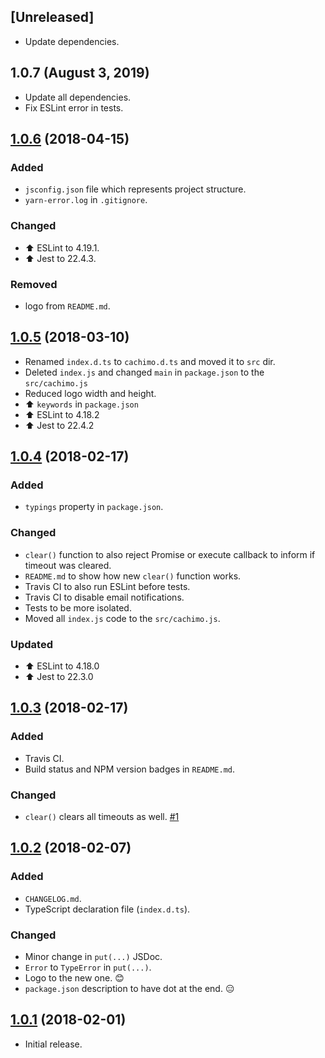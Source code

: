 ## [Unreleased]

- Update dependencies.

## 1.0.7 (August 3, 2019)

- Update all dependencies.
- Fix ESLint error in tests.

## [1.0.6](https://github.com/svipben/cachimo/releases/tag/1.0.6) (2018-04-15)

### Added

- `jsconfig.json` file which represents project structure.
- `yarn-error.log` in `.gitignore`.

### Changed

- ⬆️ ESLint to 4.19.1.
- ⬆️ Jest to 22.4.3.

### Removed

- logo from `README.md`.

## [1.0.5](https://github.com/svipben/cachimo/releases/tag/1.0.5) (2018-03-10)

- Renamed `index.d.ts` to `cachimo.d.ts` and moved it to `src` dir.
- Deleted `index.js` and changed `main` in `package.json` to the `src/cachimo.js`
- Reduced logo width and height.
- ⬆️ `keywords` in `package.json`
- ⬆️ ESLint to 4.18.2
- ⬆️ Jest to 22.4.2

## [1.0.4](https://github.com/svipben/cachimo/releases/tag/1.0.4) (2018-02-17)

### Added

- `typings` property in `package.json`.

### Changed

- `clear()` function to also reject Promise or execute callback to inform if timeout was cleared.
- `README.md` to show how new `clear()` function works.
- Travis CI to also run ESLint before tests.
- Travis CI to disable email notifications.
- Tests to be more isolated.
- Moved all `index.js` code to the `src/cachimo.js`.

### Updated

- ⬆️ ESLint to 4.18.0
- ⬆️ Jest to 22.3.0

## [1.0.3](https://github.com/svipben/cachimo/releases/tag/1.0.3) (2018-02-17)

### Added

- Travis CI.
- Build status and NPM version badges in `README.md`.

### Changed

- `clear()` clears all timeouts as well. [#1](https://github.com/svipben/cachimo/issues/1)

## [1.0.2](https://github.com/svipben/cachimo/releases/tag/1.0.2) (2018-02-07)

### Added

- `CHANGELOG.md`.
- TypeScript declaration file (`index.d.ts`).

### Changed

- Minor change in `put(...)` JSDoc.
- `Error` to `TypeError` in `put(...)`.
- Logo to the new one. 😊
- `package.json` description to have dot at the end. 😑

## [1.0.1](https://github.com/svipben/cachimo/releases/tag/1.0.1) (2018-02-01)

- Initial release.
